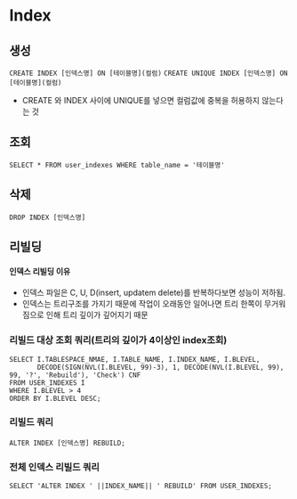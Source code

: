 # Index 

## 생성
   `CREATE INDEX [인덱스명] ON [테이블명](컬럼)`
   `CREATE UNIQUE INDEX [인덱스명] ON [테이블명](컬럼)`
   - CREATE 와 INDEX 사이에 UNIQUE를 넣으면 컬럼값에 중복을 허용하지 않는다는 것
## 조회
   `SELECT * FROM user_indexes WHERE table_name = '테이블명'`
## 삭제
   `DROP INDEX [인덱스명]`
## 리빌딩
#### 인덱스 리빌딩 이유
- 인덱스 파일은 C, U, D(insert, updatem delete)를 반복하다보면 성능이 저하됨.
- 인덱스는 트리구조를 가지기 때문에 작업이 오래동안 일어나면 트리 한쪽이 무거워짐으로 인해 트리 깊이가 깊어지기 때문

### 리빌드 대상 조회 쿼리(트리의 깊이가 4이상인 index조회)
```
SELECT I.TABLESPACE_NMAE, I.TABLE_NAME, I.INDEX_NAME, I.BLEVEL,
       DECODE(SIGN(NVL(I.BLEVEL, 99)-3), 1, DECODE(NVL(I.BLEVEL, 99), 99, '?', 'Rebuild'), 'Check') CNF
FROM USER_INDEXES I
WHERE I.BLEVEL > 4
ORDER BY I.BLEVEL DESC;
```
### 리빌드 쿼리
`ALTER INDEX [인덱스명] REBUILD;`
### 전체 인덱스 리빌드 쿼리
`SELECT 'ALTER INDEX ' ||INDEX_NAME|| ' REBUILD' FROM USER_INDEXES;`
